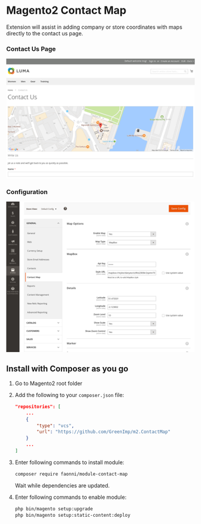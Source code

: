 # Magento2 Contact Map

Extension will assist in adding company or store coordinates with maps directly to the contact us page.

### Contact Us Page

![Magento2 Contact Map](./docs/assets/contact.png)

### Configuration

![Magento2 Contact Map Configuration Screen](./docs/assets/config.png)

## Install with Composer as you go

1. Go to Magento2 root folder

2. Add the following to your `composer.json` file:

    ```json
    "repositories": [
        ...
        {
            "type": "vcs",
            "url": "https://github.com/GreenImp/m2.ContactMap"
        }
        ...
    ]
    ```

3. Enter following commands to install module:

    ```bash
    composer require faonni/module-contact-map
    ```
   Wait while dependencies are updated.

4. Enter following commands to enable module:

    ```bash
	php bin/magento setup:upgrade
	php bin/magento setup:static-content:deploy
    ```
